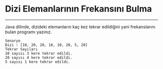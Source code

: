 # Dizi Elemanlarının Frekansını Bulma

---

Java dilinde, dizideki elemanların kaç kez tekrar edildiğini yani frekanslarını bulan programı yazınız.
```
Senaryo
Dizi : [10, 20, 20, 10, 10, 20, 5, 20]
Tekrar Sayıları
10 sayısı 3 kere tekrar edildi.
20 sayısı 4 kere tekrar edildi.
5 sayısı 1 kere tekrar edildi.
```